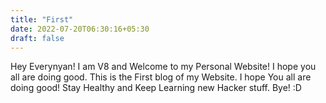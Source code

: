 ```yaml
---
title: "First"
date: 2022-07-20T06:30:16+05:30
draft: false
---
```


Hey Everynyan! 
I am V8 and Welcome to my Personal Website! I hope you all are doing good. This is the First blog of my Website. I hope You all are doing good! Stay Healthy and Keep Learning new Hacker stuff. Bye! :D

